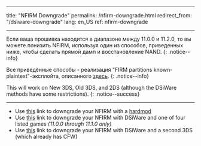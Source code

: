 * * *

title: "NFIRM Downgrade" permalink: /nfirm-downgrade.html redirect_from: "/dsiware-downgrade" lang: en_US ref: nfirm-downgrade

* * *

Если ваша прошивка находится в диапазоне между 11.0.0 и 11.2.0, то вы можете понизить NFIRM, используя один из способов, приведенных ниже, чтобы сделать прямой дамп и восстановление NAND. {: .notice--info}

Все приведённые способы - реализация "FIRM partitions known-plaintext"-эксплойта, описанного [здесь](https://www.3dbrew.org/wiki/3DS_System_Flaws). {: .notice--info}

This will work on New 3DS, Old 3DS, and 2DS (although the DSiWare methods have some restrictions). {: .notice--success}

* * *

+ Use [this](hardmod-downgrade) link to downgrade your NFIRM with a [hardmod](https://gbatemp.net/threads/414498/)
+ Use [this](dsiware-downgrade-(save-injection)) link to downgrade your NFIRM with DSiWare and one of four listed games *(11.0.0 through 11.1.0 only)*
+ Use [this](dsiware-downgrade-(app-injection-and-second-3ds)) link to downgrade your NFIRM with DSiWare and a second 3DS (which already has CFW)